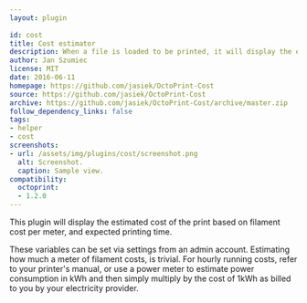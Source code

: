 ```yaml
---
layout: plugin
    
id: cost
title: Cost estimator
description: When a file is loaded to be printed, it will display the estimated cost of printing.
author: Jan Szumiec
license: MIT
date: 2016-06-11
homepage: https://github.com/jasiek/OctoPrint-Cost
source: https://github.com/jasiek/OctoPrint-Cost
archive: https://github.com/jasiek/OctoPrint-Cost/archive/master.zip
follow_dependency_links: false
tags:
- helper
- cost
screenshots: 
- url: /assets/img/plugins/cost/screenshot.png
  alt: Screenshot.
  caption: Sample view.
compatibility:
  octoprint:
  - 1.2.0
---
```


This plugin will display the estimated cost of the print based on filament cost per meter, and
expected printing time.

These variables can be set via settings from an admin account. Estimating how much a meter of
filament costs, is trivial. For hourly running costs, refer to your printer's manual, or use
a power meter to estimate power consumption in kWh and then simply multiply by the cost of
1kWh as billed to you by your electricity provider.
